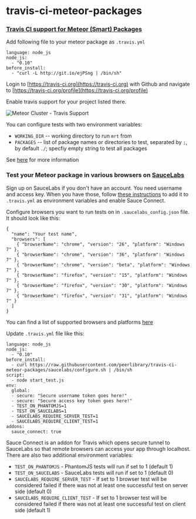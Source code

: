 travis-ci-meteor-packages
=========================

### [Travis CI support for Meteor (Smart) Packages](http://meteorhacks.com/travis-ci-support-for-meteor-packages.html)

Add following file to your meteor package as `.travis.yml`

    language: node_js
    node_js:
      - "0.10"
    before_install:
      - "curl -L http://git.io/ejPSng | /bin/sh"

Login to [https://travis-ci.org](https://travis-ci.org) with Github and navigate to [https://travis-ci.org/profile](https://travis-ci.org/profile)

Enable travis support for your project listed there.

![Meteor Cluster - Travis Support](http://i.imgur.com/JY9o3xm.png)

You can configure tests with two environment variables:
 * `WORKING_DIR` -- working directory to run `mrt` from
 * `PACKAGES` -- list of package names or directories to test, separated by `;`, by default `./`; specfiy empty string to test all packages

See [here](http://meteorhacks.com/travis-ci-support-for-meteor-packages.html) for more information

### Test your Meteor package in various browsers on [SauceLabs](http://saucelabs.com)

Sign up on SauceLabs if you don't have an account. You need username and access key. When you have those, follow [these instructions](https://docs.saucelabs.com/ci-integrations/travis-ci/) to add it to `.travis.yml` as environment variables and enable Sauce Connect.

Configure browsers you want to run tests on in `.saucelabs_config.json` file. It should look like this:

```
{
  "name": "Your test name",
  "browsers": [
    { "browserName": "chrome", "version": "26", "platform": "Windows 7" },
    { "browserName": "chrome", "version": "36", "platform": "Windows 7" },
    { "browserName": "chrome", "version": "beta", "platform": "Windows 7" },
    { "browserName": "firefox", "version": "15", "platform": "Windows 7" },
    { "browserName": "firefox", "version": "30", "platform": "Windows 7" },
    { "browserName": "firefox", "version": "31", "platform": "Windows 7" }
  ]
}
```

You can find a list of supported browsers and platforms [here](https://saucelabs.com/platforms/selenium)

Update `.travis.yml` file like this:

    language: node_js
    node_js:
      - "0.10"
    before_install:
      - curl https://raw.githubusercontent.com/peerlibrary/travis-ci-meteor-packages/saucelabs/configure.sh | /bin/sh
    script:
      - node start_test.js
    env:
      global:
      - secure: "Secure username token goes here!"
      - secure: "Secure access key token goes here!"
      - TEST_ON_PHANTOMJS=1
      - TEST_ON_SAUCELABS=1
      - SAUCELABS_REQUIRE_SERVER_TEST=1
      - SAUCELABS_REQUIRE_CLIENT_TEST=1
    addons:
      sauce_connect: true

Sauce Connect is an addon for Travis which opens secure tunnel to SauceLabs so that remote browsers can access your app through localhost.
There are also two additional environment variables:
 * `TEST_ON_PHANTOMJS` - PhantomJS tests will run if set to 1 (default 1)
 * `TEST_ON_SAUCELABS` - SauceLabs tests will run if set to 1 (default 0)
 * `SAUCELABS_REQUIRE_SERVER_TEST` - If set to 1 browser test will be considered failed if there was not at least one successful test on server side (default 0)
 * `SAUCELABS_REQUIRE_CLIENT_TEST` - If set to 1 browser test will be considered failed if there was not at least one successful test on client side (default 1)

